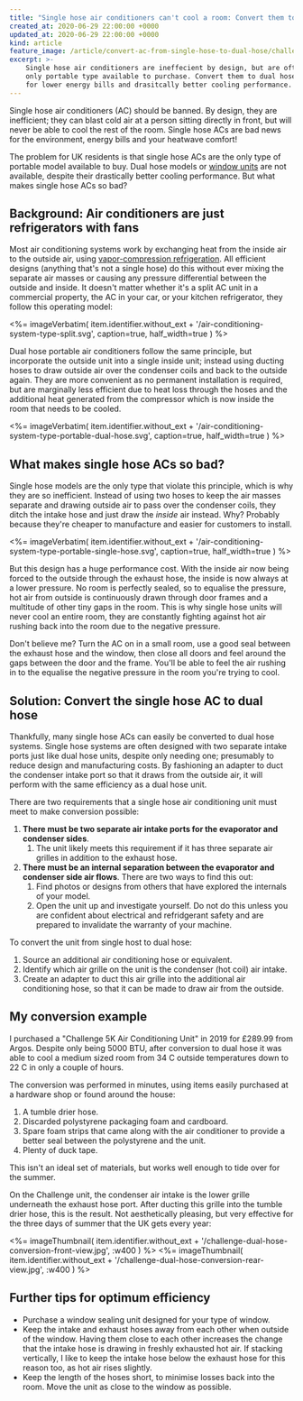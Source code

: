 ```yaml
---
title: "Single hose air conditioners can't cool a room: Convert them to dual hose"
created_at: 2020-06-29 22:00:00 +0000
updated_at: 2020-06-29 22:00:00 +0000
kind: article
feature_image: /article/convert-ac-from-single-hose-to-dual-hose/challenge-dual-hose-conversion-rear-view.jpg
excerpt: >-
    Single hose air conditioners are ineffecient by design, but are often the
    only portable type available to purchase. Convert them to dual hose models
    for lower energy bills and drasitcally better cooling performance.
---
```

Single hose air conditioners (AC) should be banned. By design, they are
inefficient; they can blast cold air at a person sitting directly in front,
but will never be able to cool the rest of the room. Single hose ACs are bad
news for the environment, energy bills and your heatwave comfort!

The problem for UK residents is that single hose ACs are the only type of
portable model available to buy. Dual hose models or [window
units](https://en.wikipedia.org/wiki/Air_conditioning#Window_unit_and_packaged_terminal)
are not available, despite their drastically better cooling performance. But
what makes single hose ACs so bad?


## Background: Air conditioners are just refrigerators with fans
Most air conditioning systems work by exchanging heat from the inside air to
the outside air, using [vapor-compression
refrigeration](https://en.wikipedia.org/wiki/Vapor-compression_refrigeration).
All efficient designs (anything that's not a single hose) do this without ever
mixing the separate air masses or causing any pressure differential between the
outside and inside. It doesn't matter whether it's a split AC unit in a
commercial property, the AC in your car, or your kitchen refrigerator, they
follow this operating model:

<div class='gallery'>
<%=
    imageVerbatim(
        item.identifier.without_ext +
        '/air-conditioning-system-type-split.svg',
        caption=true, half_width=true
    )
%>
</div>


Dual hose portable air conditioners follow the same principle, but incorporate
the outside unit into a single inside unit; instead using ducting hoses to draw
outside air over the condenser coils and back to the outside again. They are
more convenient as no permanent installation is required, but are marginally
less efficient due to heat loss through the hoses and the additional heat
generated from the compressor which is now inside the room that needs to be
cooled.

<div class='gallery'>
<%=
    imageVerbatim(
        item.identifier.without_ext +
        '/air-conditioning-system-type-portable-dual-hose.svg',
        caption=true, half_width=true
    )
%>
</div>


## What makes single hose ACs so bad?
Single hose models are the only type that violate this principle, which is why
they are so inefficient. Instead of using two hoses to keep the air masses
separate and drawing outside air to pass over the condenser coils, they ditch the
intake hose and just draw the *inside* air instead. Why? Probably because they're
cheaper to manufacture and easier for customers to install.

<div class='gallery'>
<%=
    imageVerbatim(
        item.identifier.without_ext +
        '/air-conditioning-system-type-portable-single-hose.svg',
        caption=true, half_width=true
    )
%>
</div>


But this design has a huge performance cost. With the inside air now being
forced to the outside through the exhaust hose, the inside is now always at a
lower pressure.  No room is perfectly sealed, so to equalise the pressure, hot
air from outside is continuously drawn through door frames and a multitude of
other tiny gaps in the room. This is why single hose units will never cool an
entire room, they are constantly fighting against hot air rushing back into the
room due to the negative pressure.

Don't believe me? Turn the AC on in a small room, use a good seal between the
exhaust hose and the window, then close all doors and feel around the gaps
between the door and the frame. You'll be able to feel the air rushing in to
the equalise the negative pressure in the room you're trying to cool.


## Solution: Convert the single hose AC to dual hose
Thankfully, many single hose ACs can easily be converted to dual hose systems.
Single hose systems are often designed with two separate intake ports just like
dual hose units, despite only needing one; presumably to reduce design and
manufacturing costs. By fashioning an adapter to duct the condenser intake port
so that it draws from the outside air, it will perform with the same efficiency
as a dual hose unit.

There are two requirements that a single hose air conditioning unit must meet
to make conversion possible:

 1. **There must be two separate air intake ports for the evaporator and
    condenser sides**.
    1. The unit likely meets this requirement if it has three separate air
       grilles in addition to the exhaust hose.
 2. **There must be an internal separation between the evaporator and condenser
    side air flows**. There are two ways to find this out:
    1. Find photos or designs from others that have explored the internals of
       your model.
    2. Open the unit up and investigate yourself. Do not do this unless you are
       confident about electrical and refridgerant safety and are prepared to
       invalidate the warranty of your machine.

To convert the unit from single host to dual hose:

 1. Source an additional air conditioning hose or equivalent.
 2. Identify which air grille on the unit is the condenser (hot coil) air
    intake.
 3. Create an adapter to duct this air grille into the additional air
    conditioning hose, so that it can be made to draw air from the outside.

## My conversion example
I purchased a "Challenge 5K Air Conditioning Unit" in 2019 for £289.99 from
Argos. Despite only being 5000 BTU, after conversion to dual hose it was able
to cool a medium sized room from 34 C outside temperatures down to 22 C in only
a couple of hours.

The conversion was performed in minutes, using items easily purchased at a
hardware shop or found around the house:

 1. A tumble drier hose.
 2. Discarded polystyrene packaging foam and cardboard.
 3. Spare foam strips that came along with the air conditioner to provide a
    better seal between the polystyrene and the unit.
 3. Plenty of duck tape.

This isn't an ideal set of materials, but works well enough to tide over for
the summer.

On the Challenge unit, the condenser air intake is the lower grille underneath
the exhaust hose port. After ducting this grille into the tumble drier hose,
this is the result. Not aesthetically pleasing, but very effective for the
three days of summer that the UK gets every year:

<div class='gallery'>
<%=
imageThumbnail(
    item.identifier.without_ext +
    '/challenge-dual-hose-conversion-front-view.jpg',
    :w400
)
%>
<%=
imageThumbnail(
    item.identifier.without_ext +
    '/challenge-dual-hose-conversion-rear-view.jpg',
    :w400
)
%>
</div>

## Further tips for optimum efficiency

 * Purchase a window sealing unit designed for your type of window.
 * Keep the intake and exhaust hoses away from each other when outside of the
   window. Having them close to each other increases the change that the intake
   hose is drawing in freshly exhausted hot air. If stacking vertically, I like
   to keep the intake hose below the exhaust hose for this reason too, as hot
   air rises slightly.
 * Keep the length of the hoses short, to minimise losses back into the room.
   Move the unit as close to the window as possible.

